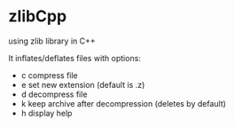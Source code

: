 # zlibCpp
using zlib library in C++

It inflates/deflates files with options: 
- c     compress file
- e     set new extension (default is .z)
- d     decompress file
- k     keep archive after decompression (deletes by default)
- h     display help
